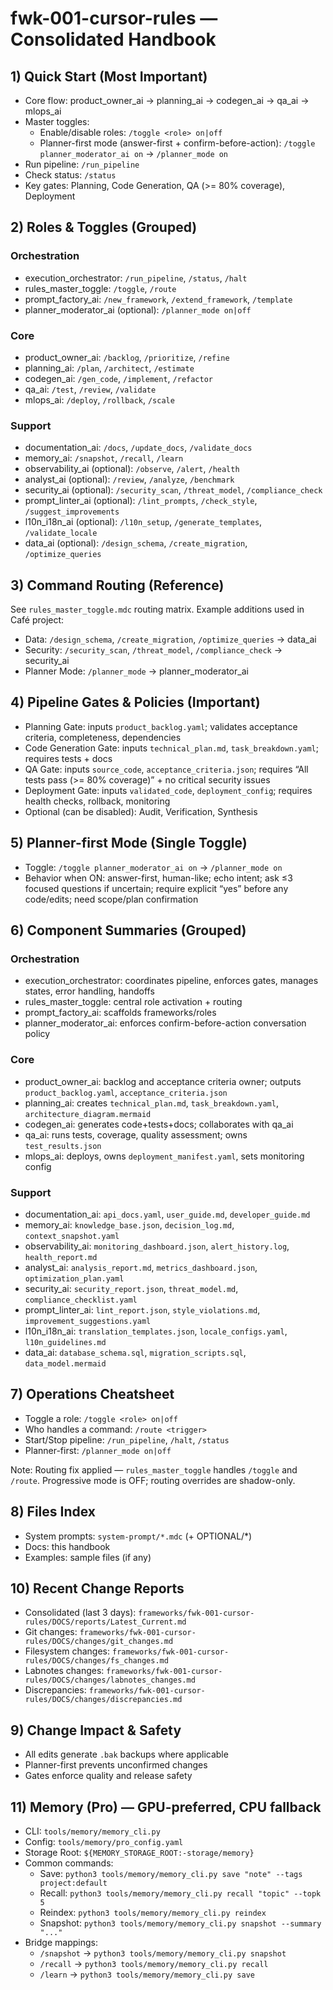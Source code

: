 # fwk-001-cursor-rules — Consolidated Handbook

## 1) Quick Start (Most Important)
- Core flow: product_owner_ai → planning_ai → codegen_ai → qa_ai → mlops_ai
- Master toggles:
  - Enable/disable roles: `/toggle <role> on|off`
  - Planner-first mode (answer-first + confirm-before-action): `/toggle planner_moderator_ai on` → `/planner_mode on`
- Run pipeline: `/run_pipeline`
- Check status: `/status`
- Key gates: Planning, Code Generation, QA (>= 80% coverage), Deployment

## 2) Roles & Toggles (Grouped)
### Orchestration
- execution_orchestrator: `/run_pipeline`, `/status`, `/halt`
- rules_master_toggle: `/toggle`, `/route`
- prompt_factory_ai: `/new_framework`, `/extend_framework`, `/template`
- planner_moderator_ai (optional): `/planner_mode on|off`

### Core
- product_owner_ai: `/backlog`, `/prioritize`, `/refine`
- planning_ai: `/plan`, `/architect`, `/estimate`
- codegen_ai: `/gen_code`, `/implement`, `/refactor`
- qa_ai: `/test`, `/review`, `/validate`
- mlops_ai: `/deploy`, `/rollback`, `/scale`

### Support
- documentation_ai: `/docs`, `/update_docs`, `/validate_docs`
- memory_ai: `/snapshot`, `/recall`, `/learn`
- observability_ai (optional): `/observe`, `/alert`, `/health`
- analyst_ai (optional): `/review`, `/analyze`, `/benchmark`
- security_ai (optional): `/security_scan`, `/threat_model`, `/compliance_check`
- prompt_linter_ai (optional): `/lint_prompts`, `/check_style`, `/suggest_improvements`
- l10n_i18n_ai (optional): `/l10n_setup`, `/generate_templates`, `/validate_locale`
- data_ai (optional): `/design_schema`, `/create_migration`, `/optimize_queries`

## 3) Command Routing (Reference)
See `rules_master_toggle.mdc` routing matrix. Example additions used in Café project:
- Data: `/design_schema`, `/create_migration`, `/optimize_queries` → data_ai
- Security: `/security_scan`, `/threat_model`, `/compliance_check` → security_ai
- Planner Mode: `/planner_mode` → planner_moderator_ai

## 4) Pipeline Gates & Policies (Important)
- Planning Gate: inputs `product_backlog.yaml`; validates acceptance criteria, completeness, dependencies
- Code Generation Gate: inputs `technical_plan.md`, `task_breakdown.yaml`; requires tests + docs
- QA Gate: inputs `source_code`, `acceptance_criteria.json`; requires “All tests pass (>= 80% coverage)” + no critical security issues
- Deployment Gate: inputs `validated_code`, `deployment_config`; requires health checks, rollback, monitoring
- Optional (can be disabled): Audit, Verification, Synthesis

## 5) Planner-first Mode (Single Toggle)
- Toggle: `/toggle planner_moderator_ai on` → `/planner_mode on`
- Behavior when ON: answer-first, human-like; echo intent; ask ≤3 focused questions if uncertain; require explicit “yes” before any code/edits; need scope/plan confirmation

## 6) Component Summaries (Grouped)
### Orchestration
- execution_orchestrator: coordinates pipeline, enforces gates, manages states, error handling, handoffs
- rules_master_toggle: central role activation + routing
- prompt_factory_ai: scaffolds frameworks/roles
- planner_moderator_ai: enforces confirm-before-action conversation policy

### Core
- product_owner_ai: backlog and acceptance criteria owner; outputs `product_backlog.yaml`, `acceptance_criteria.json`
- planning_ai: creates `technical_plan.md`, `task_breakdown.yaml`, `architecture_diagram.mermaid`
- codegen_ai: generates code+tests+docs; collaborates with qa_ai
- qa_ai: runs tests, coverage, quality assessment; owns `test_results.json`
- mlops_ai: deploys, owns `deployment_manifest.yaml`, sets monitoring config

### Support
- documentation_ai: `api_docs.yaml`, `user_guide.md`, `developer_guide.md`
- memory_ai: `knowledge_base.json`, `decision_log.md`, `context_snapshot.yaml`
- observability_ai: `monitoring_dashboard.json`, `alert_history.log`, `health_report.md`
- analyst_ai: `analysis_report.md`, `metrics_dashboard.json`, `optimization_plan.yaml`
- security_ai: `security_report.json`, `threat_model.md`, `compliance_checklist.yaml`
- prompt_linter_ai: `lint_report.json`, `style_violations.md`, `improvement_suggestions.yaml`
- l10n_i18n_ai: `translation_templates.json`, `locale_configs.yaml`, `l10n_guidelines.md`
- data_ai: `database_schema.sql`, `migration_scripts.sql`, `data_model.mermaid`

## 7) Operations Cheatsheet
- Toggle a role: `/toggle <role> on|off`
- Who handles a command: `/route <trigger>`
- Start/Stop pipeline: `/run_pipeline`, `/halt`, `/status`
- Planner-first: `/planner_mode on|off`
  
Note: Routing fix applied — `rules_master_toggle` handles `/toggle` and `/route`. Progressive mode is OFF; routing overrides are shadow-only.

## 8) Files Index
- System prompts: `system-prompt/*.mdc` (+ OPTIONAL/*)
- Docs: this handbook
- Examples: sample files (if any)

## 10) Recent Change Reports
- Consolidated (last 3 days): `frameworks/fwk-001-cursor-rules/DOCS/reports/Latest_Current.md`
- Git changes: `frameworks/fwk-001-cursor-rules/DOCS/changes/git_changes.md`
- Filesystem changes: `frameworks/fwk-001-cursor-rules/DOCS/changes/fs_changes.md`
- Labnotes changes: `frameworks/fwk-001-cursor-rules/DOCS/changes/labnotes_changes.md`
- Discrepancies: `frameworks/fwk-001-cursor-rules/DOCS/changes/discrepancies.md`

## 9) Change Impact & Safety
- All edits generate `.bak` backups where applicable
- Planner-first prevents unconfirmed changes
- Gates enforce quality and release safety

## 11) Memory (Pro) — GPU-preferred, CPU fallback
- CLI: `tools/memory/memory_cli.py`
- Config: `tools/memory/pro_config.yaml`
- Storage Root: `${MEMORY_STORAGE_ROOT:-storage/memory}`
- Common commands:
  - Save: `python3 tools/memory/memory_cli.py save "note" --tags project:default`
  - Recall: `python3 tools/memory/memory_cli.py recall "topic" --topk 5`
  - Reindex: `python3 tools/memory/memory_cli.py reindex`
  - Snapshot: `python3 tools/memory/memory_cli.py snapshot --summary "..."`
- Bridge mappings:
  - `/snapshot` → `python3 tools/memory/memory_cli.py snapshot`
  - `/recall` → `python3 tools/memory/memory_cli.py recall`
  - `/learn` → `python3 tools/memory/memory_cli.py save`